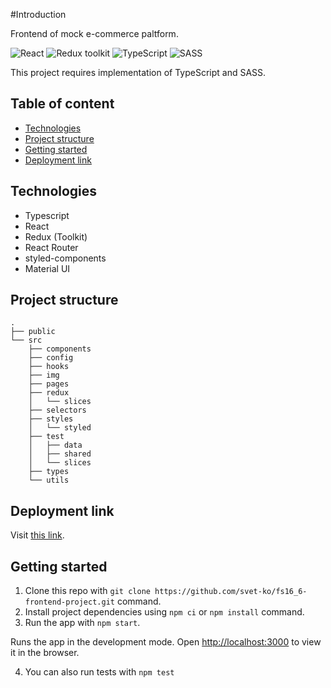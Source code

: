 #Introduction

Frontend of mock e-commerce paltform.

![React](https://img.shields.io/badge/React-v.18-blue)
![Redux toolkit](https://img.shields.io/badge/RTK-v.1-purple)
![TypeScript](https://img.shields.io/badge/TypeScript-v.4-green)
![SASS](https://img.shields.io/badge/SASS-v.1-hotpink)

This project requires implementation of TypeScript and SASS.

## Table of content

- [Technologies](#technologies)
- [Project structure](#project-structure)
- [Getting started](#getting-started)
- [Deployment link](#deployment-link)

## Technologies

- Typescript
- React
- Redux (Toolkit)
- React Router
- styled-components
- Material UI

## Project structure

```
.
├── public
└── src
    ├── components
    ├── config
    ├── hooks
    ├── img
    ├── pages
    ├── redux
    │   └── slices 
    ├── selectors   
    ├── styles
    │   └── styled
    ├── test
    │   ├── data
    │   ├── shared
    │   └── slices
    ├── types
    └── utils
```

## Deployment link
Visit [this link](https://main--marvelous-torte-2b4ae0.netlify.app/).

## Getting started

1. Clone this repo with `git clone https://github.com/svet-ko/fs16_6-frontend-project.git` command.
2. Install project dependencies using `npm ci` or `npm install` command.
3. Run the app with `npm start`.

Runs the app in the development mode.
Open [http://localhost:3000](http://localhost:3000) to view it in the browser.

4. You can also run tests with `npm test`
